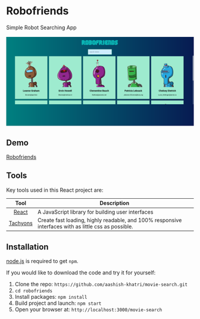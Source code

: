 # Robofriends
Simple Robot Searching App
<br>
<br>
<img src="public/robofriends-demo.png" width = 700px/>

## Demo

[Robofriends](https://aashish-khatri.github.io/robofriends/)

## Tools

Key tools used in this React project are:

|                        Tool                         | Description                                                                                          |
| :-------------------------------------------------: | ---------------------------------------------------------------------------------------------------- |
| [React](http://facebook.github.io/react/index.html) | A JavaScript library for building user interfaces                                                    |
|          [Tachyons](https://tachyons.io/)           | Create fast loading, highly readable, and 100% responsive interfaces with as little css as possible. |

## Installation

[node.js](http://nodejs.org/download/) is required to get `npm`.

If you would like to download the code and try it for yourself:

1. Clone the repo: `https://github.com/aashish-khatri/movie-search.git`
2. `cd robofriends`
3. Install packages: `npm install`
4. Build project and launch: `npm start`
5. Open your browser at: `http://localhost:3000/movie-search`
